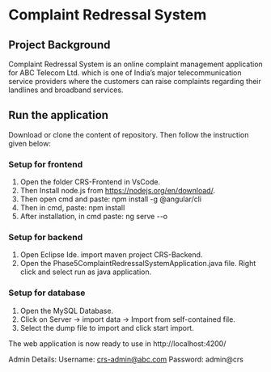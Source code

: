 # Complaint Redressal System
## Project Background
Complaint Redressal System is an online complaint management application for ABC Telecom Ltd. which is one of India’s major telecommunication service providers where the customers can raise complaints regarding their landlines and broadband services.

## Run the application
Download or clone the content of repository. Then follow the instruction given below:

### Setup for frontend
1. Open the folder CRS-Frontend in VsCode.
2. Then Install node.js from https://nodejs.org/en/download/.
3. Then open cmd and paste: npm install -g @angular/cli
4. Then in cmd, paste: npm install
5. After installation, in cmd paste: ng serve --o

### Setup for backend
1. Open Eclipse Ide. import maven project CRS-Backend.
2. Open the Phase5ComplaintRedressalSystemApplication.java file. Right click and select run as java application.

### Setup for database
1. Open the MySQL Database.
2. Click on Server -> import data -> Import from self-contained file.
3. Select the dump file to import and click start import.

The web application is now ready to use in http://localhost:4200/

Admin Details:
Username: crs-admin@abc.com
Password: admin@crs
